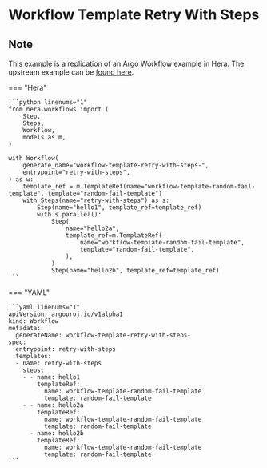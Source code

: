 # Workflow Template  Retry With Steps

## Note

This example is a replication of an Argo Workflow example in Hera.
The upstream example can be [found here](https://github.com/argoproj/argo-workflows/blob/main/examples/workflow-template/retry-with-steps.yaml).




=== "Hera"

    ```python linenums="1"
    from hera.workflows import (
        Step,
        Steps,
        Workflow,
        models as m,
    )

    with Workflow(
        generate_name="workflow-template-retry-with-steps-",
        entrypoint="retry-with-steps",
    ) as w:
        template_ref = m.TemplateRef(name="workflow-template-random-fail-template", template="random-fail-template")
        with Steps(name="retry-with-steps") as s:
            Step(name="hello1", template_ref=template_ref)
            with s.parallel():
                Step(
                    name="hello2a",
                    template_ref=m.TemplateRef(
                        name="workflow-template-random-fail-template",
                        template="random-fail-template",
                    ),
                )
                Step(name="hello2b", template_ref=template_ref)
    ```

=== "YAML"

    ```yaml linenums="1"
    apiVersion: argoproj.io/v1alpha1
    kind: Workflow
    metadata:
      generateName: workflow-template-retry-with-steps-
    spec:
      entrypoint: retry-with-steps
      templates:
      - name: retry-with-steps
        steps:
        - - name: hello1
            templateRef:
              name: workflow-template-random-fail-template
              template: random-fail-template
        - - name: hello2a
            templateRef:
              name: workflow-template-random-fail-template
              template: random-fail-template
          - name: hello2b
            templateRef:
              name: workflow-template-random-fail-template
              template: random-fail-template
    ```


